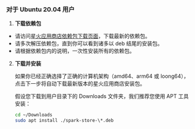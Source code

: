 ### 对于 Ubuntu 20.04 用户

1. **下载依赖包**

- 请访问[星火应用商店依赖包下载页面](https://gitee.com/spark-store-project/spark-store-dependencies/releases/tag/1.0)，下载最新的依赖包。
- 请多次解压依赖包，直到你可以看到诸多以 deb 结尾的安装包。
- 请根据依赖包内的说明，一次性安装所有的依赖包。

2. **下载并安装**

   如果你已经正确选择了正确的计算机架构（amd64、arm64 或 loong64），点击下一步将自动下载最新版本的星火应用商店安装包。

   假设您下载到用户目录下的 Downloads 文件夹，我们推荐您使用 APT 工具安装：

   ```bash
   cd ~/Downloads
   sudo apt install ./spark-store-\*.deb
   ```
